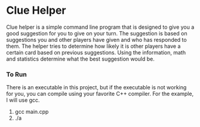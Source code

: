 # Clue Helper
Clue helper is a simple command line program that is designed to give you a good suggestion for you to give on your turn. The suggestion is based on suggestions you and other players have given and who has responded to them. The helper tries to determine how likely it is other players have a certain card based on previous suggestions. Using the information, math and statistics determine what the best suggestion would be.

### To Run
There is an executable in this project, but if the executable is not working for you, you can compile using your favorite C++ compiler. For the example, I will use gcc. 
1. gcc main.cpp
2. ./a
